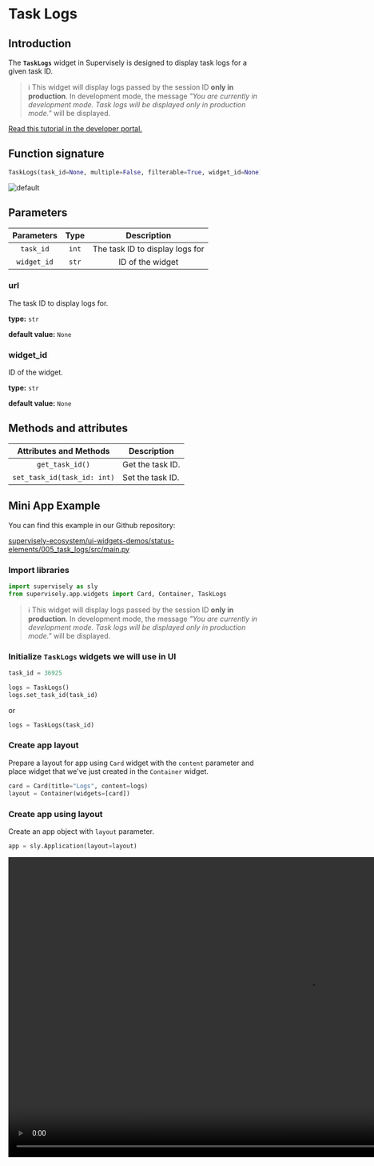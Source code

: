 # Task Logs

## Introduction

The **`TaskLogs`** widget in Supervisely is designed to display task logs for a given task ID.

> ℹ️ This widget will display logs passed by the session ID **only in production**. In development mode, the message _"You are currently in development mode. Task logs will be displayed only in production mode."_ will be displayed.

[Read this tutorial in the developer portal.](https://developer.supervise.ly/app-development/widgets/status-elements/tasklogs)

## Function signature

```python
TaskLogs(task_id=None, multiple=False, filterable=True, widget_id=None)
```

![default](https://github.com/supervisely-ecosystem/ui-widgets-demos/assets/79905215/76cb5208-bcb1-42b2-bbf5-033fb8b63d7c)

## Parameters

| Parameters  | Type  |           Description           |
| :---------: | :---: | :-----------------------------: |
|  `task_id`  | `int` | The task ID to display logs for |
| `widget_id` | `str` |        ID of the widget         |

### url

The task ID to display logs for.

**type:** `str`

**default value:** `None`

### widget_id

ID of the widget.

**type:** `str`

**default value:** `None`

## Methods and attributes

|   Attributes and Methods    | Description      |
| :-------------------------: | ---------------- |
|       `get_task_id()`       | Get the task ID. |
| `set_task_id(task_id: int)` | Set the task ID. |

## Mini App Example

You can find this example in our Github repository:

[supervisely-ecosystem/ui-widgets-demos/status-elements/005_task_logs/src/main.py](https://github.com/supervisely-ecosystem/ui-widgets-demos/blob/master/status-elements/005_task_logs/src/main.py)

### Import libraries

```python
import supervisely as sly
from supervisely.app.widgets import Card, Container, TaskLogs
```

> ℹ️ This widget will display logs passed by the session ID **only in production**. In development mode, the message _"You are currently in development mode. Task logs will be displayed only in production mode."_ will be displayed.

### Initialize `TaskLogs` widgets we will use in UI

```python
task_id = 36925

logs = TaskLogs()
logs.set_task_id(task_id)
```

or

```python
logs = TaskLogs(task_id)

```

### Create app layout

Prepare a layout for app using `Card` widget with the `content` parameter and place widget that we've just created in the `Container` widget.

```python
card = Card(title="Logs", content=logs)
layout = Container(widgets=[card])
```

### Create app using layout

Create an app object with `layout` parameter.

```python
app = sly.Application(layout=layout)
```

<p align="center">
    <video preload="none" playsinline="" autoplay="autoplay" muted="muted" loop="loop" width="1200">
        <source src=https://github.com/supervisely-ecosystem/ui-widgets-demos/assets/79905215/a59bde9e-4120-43e9-9219-5cb4d5d03843" type="video/webm"> 
        <source src="https://github.com/supervisely-ecosystem/ui-widgets-demos/assets/79905215/4ece99d2-89b9-44b9-8f32-5a05ff918417" type="video/mp4">
    </video>
</p>
